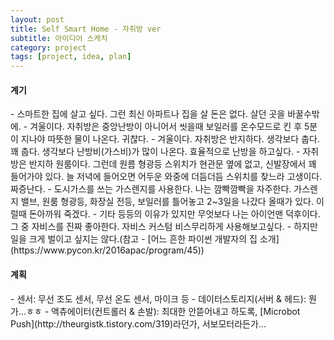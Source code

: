 ```yaml
---
layout: post
title: Self Smart Home - 자취방 ver
subtitle: 아이디어 스케치
category: project
tags: [project, idea, plan]
---
```

<h4>계기</h4>
- 스마트한 집에 살고 싶다. 그런 최신 아파트나 집을 살 돈은 없다. 살던 곳을 바꿀수밖에.
- 겨울이다. 자취방은 중앙난방이 아니어서 씻을때 보일러를 온수모드로 킨 후 5분이 지나야 따뜻한 물이 나온다. 귀찮다.
- 겨울이다. 자취방은 반지하다. 생각보다 춥다. 꽤 춥다. 생각보다 난방비(가스비)가 많이 나온다. 효율적으로 난방을 하고싶다.
- 자취방은 반지하 원룸이다. 그런데 원름 형광등 스위치가 현관문 옆에 없고, 신발장에서 꽤 들어가야 있다. 늘 저녁에 들어오면 어두운 와중에 더듬더듬 스위치를 찾느라 고생이다. 짜증난다.
- 도시가스를 쓰는 가스렌지를 사용한다. 나는 깜빡깜빡을 자주한다. 가스렌지 밸브, 원룸 형광등, 화장실 전등, 보일러를 틀어놓고 2~3일을 나갔다 올때가 있다.
이럴때 돈아까워 죽겠다.
- 기타 등등의 이유가 있지만 무엇보다 나는 아이언맨 덕후이다. 그 중 자비스를 진짜 좋아한다. 자비스 커스텀 비스무리하게 사용해보고싶다.
- 하지만 일을 크게 벌이고 싶지는 않다.(참고 - [어느 흔한 파이썬 개발자의 집 소개](https://www.pycon.kr/2016apac/program/45))

<h4>계획</h4>
- 센서:
무선 조도 센서, 무선 온도 센서, 마이크 등
- 데이터스토리지(서버 & 헤드):
뭔가...ㅎㅎ
- 액츄에이터(컨트롤러 & 손발):
최대한 안뜯어내고 하도록, [Microbot Push](http://theurgistk.tistory.com/319)라던가, 서보모터라든가...
